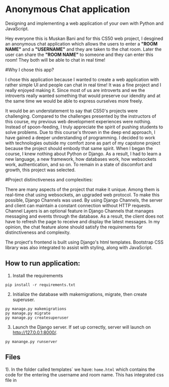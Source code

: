 
# Anonymous Chat application 

Designing and implementing a web application of your own with Python and JavaScript.

Hey everyone this is Muskan Bani and for this CS50 web project, I desgined an anonymous chat application which allows the users to enter a **"ROOM NAME"** and a **"USERNAME"** and they are taken to the chat room. Later the user can share the **"ROOM NAME"** to someone and they can enter this room! They both will be able to chat in real time! 

#Why I chose this app?

I chose this application because I wanted to create a web application with rather simple UI and people can chat in real time! It was a fine project and I really enjoyed making it. Since most of us are introverts and we the introverts really wanted something that would preserve our idendity and at the same time we would be able to express ourselves more freely.

It would be an understatement to say that CS50's projects were challenging. Compared to the challenges presented by the instructors of this course, my previous web development experiences were nothing. Instead of spoon-feeding, I truly appreciate the spirit of pushing students to solve problems. Due to this course's thrown in the deep end approach, I have gained a deeper understanding of programming. I decided to work with technologies outside my comfort zone as part of my capstone project because the project should embody that same spirit. When I began the course, I knew nothing about Python or Django. As a result, I had to learn a new language, a new framework, how databases work, how websockets work, authentication, and so on. To remain in a state of discomfort and growth, this project was selected.

#Project distinctiveness and complexities:

There are many aspects of the project that make it unique. Among them is real-time chat using websockets, an upgraded web protocol. To make this possible, Django Channels was used. By using Django Channels, the server and client can maintain a constant connection without HTTP requests. Channel Layers is an optional feature in Django Channels that manages messaging and events through the database. As a result, the client does not have to refresh the page to receive and display the latest messages. In my opinion, the chat feature alone should satisfy the requirements for distinctiveness and complexity.

The project's frontend is built using Django's html templates. Bootstrap CSS library was also integrated to assist with styling, along with JavaScript.

## How to run application:


1. Install the requirememts 
```
pip install -r requirements.txt
```

2. Initialize the database with makemigrations, migrate, then create superuser.
```
py manage.py makemigrations
py manage.py migrate
py manage.py createsuperuser

```
3. Launch the Django server. If set up correctly, server will launch on http://127.0.0.1:8000/.
```
py manange.py runserver

```

## Files

1). In the folder called templates` we have:
```home.html``` 
which contains the code for the entering the username and room name. This has integrated css file in <style file>

```css
body {
  margin: 0 auto;
  max-width: 800px;
  padding: 0 20px;
}

.container {
  border: 2px solid #dedede;
  background-color: #d8d8d8 ;
  border-radius: 5px;
  padding: 10px;
  margin: 10px 0;
}

.darker {
  border-color: #ccc;
  background-color: #ddd;
}

.container::after {
  content: "";
  clear: both;
  display: table;
}

.container img {
  float: left;
  max-width: 60px;
  width: 100%;
  margin-right: 20px;
  border-radius: 50%;
}

.container img.right {
  float: right;
  margin-left: 20px;
  margin-right:0;
}

.time-right {
  float: right;
  color: #aaa;
}

.time-left {
  float: left;
  color: #999;
}
</style>
</head>
<body>

<div align="center">
    <h2>Anonymous Chat</h2>
</div>


<div class="container">
    <style>
    input[type=text], select {
    width: 100%;
    padding: 12px 20px;
    margin: 8px 0;
    display: inline-block;
    border: 1px solid #ccc;
    border-radius: 4px;
    box-sizing: border-box;
    }

    input[type=submit] {
    width: 100%;
    background-color: #4CAF50;
    color: white;
    padding: 14px 20px;
    margin: 8px 0;
    border: none;
    border-radius: 4px;
    cursor: pointer;
    }

    input[type=submit]:hover {
    background-color: #45a049;
    }

    div {
    border-radius: 5px;
    background-color: #f2f2f2;
    padding: 20px;
    }

```

2). In the file ```room.html``` We have the code for the chat room which helps the user chat
it has integrated css and javascript.

```javascript
$(document).ready(function(){

setInterval(function(){
    $.ajax({
        type: 'GET',
        url : "/getMessages/{{room}}/",
        success: function(response){
            console.log(response);
            $("#display").empty();
            for (var key in response.messages)
            {
                var temp="<div class='container darker'><b>"+response.messages[key].user+"</b><p>"+response.messages[key].value+"</p><span class='time-left'>"+response.messages[key].date+"</span></div>";
                $("#display").append(temp);
            }
        },
        error: function(response){
            alert('An error occured')
        }
    });
},1000);

})


<script type="text/javascript">
  $(document).on('submit','#post-form',function(e){
    e.preventDefault();

    $.ajax({
      type:'POST',
      url:'/send',
      data:{
          username:$('#username').val(),
          room_id:$('#room_id').val(),
          message:$('#message').val(),
        csrfmiddlewaretoken:$('input[name=csrfmiddlewaretoken]').val(),
      },
      success: function(data){
         //alert(data)
      }
    });
    document.getElementById('message').value = ''
  });
```

youtube demo
https://youtu.be/OOFDu7zoBiY